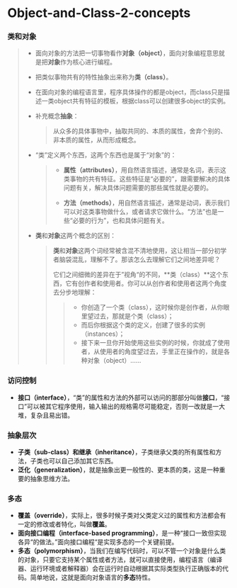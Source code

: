 # Object-and-Class-2-concepts

### 类和对象

> + 面向对象的方法把一切事物看作**对象（object）**，面向对象编程意思就是把**对象**作为核心进行编程。
>
> + 把类似事物共有的特性抽象出来称为**类（class）**。
>
> + 在面向对象的编程语言里，程序具体操作的都是object，而class只是描述一类object共有特征的模板，根据class可以创建很多object的实例。
>
> + 补充概念**抽象**：
>
>   >  从众多的具体事物中，抽取共同的、本质的属性，舍弃个别的、非本质的属性，从而形成概念。
>
> + “类”定义两个东西，这两个东西也是属于“对象”的：
>
>   > +  **属性（attributes）**，用自然语言描述，通常是名词，表示这类事物的共有特征。这些特征是“必要的”，跟需要解决的具体问题有关，解决具体问题需要的那些属性就是必要的。
>   >
>   > * **方法（methods）**，用自然语言描述，通常是动词，表示我们可以对这类事物做什么，或者请求它做什么。“方法”也是一些“必要的行为”，也和具体问题有关。
>
> + **类**和**对象**这两个概念的区别：
>
>   > **类**和**对象**这两个词经常被含混不清地使用，这让相当一部分初学者脑袋混乱，理解不了。那该怎么去理解它们之间地差异呢？
>   >
>   > 它们之间细微的差异在于”视角“的不同，**类（class）**这个东西，它有创作者和使用者。你可以从创作者和使用者这两个角度去分步地理解：
>   >
>   > > + 你创造了一个类（class），这时候你是创作者，从你眼里望过去，那就是个类（class）；
>   > > + 而后你根据这个类的定义，创建了很多的实例（instances）；
>   > > + 接下来一旦你开始使用这些实例的时候，你就成了使用者，从使用者的角度望过去，手里正在操作的，就是各种对象（object）......
>   >
>   > 



### 访问控制

+ **接口（interface）**，“类”的属性和方法的外部可以访问的那部分叫做**接口**，“接口”可以被其它程序使用，输入输出的规格需尽可能稳定，否则一改就是一大堆，复杂且易出错。



### 抽象层次

+ **子类（sub-class）**和**继承（inheritance）**，子类继承父类的所有属性和方法，子类也可以自己添加其它东西。
+ **泛化（generalization）**，就是抽象出更一般性的、更本质的类，这是一种重要的抽象思维方法。



### 多态

+ **覆盖（override）**，实际上，很多时候子类对父类定义过的属性和方法都会有一定的修改或者特化，叫做**覆盖**。
+ **面向接口编程（interface-based programming）**，是一种“接口一致但实现各异“的做法。”面向接口编程“是实现多态的一个关键前提。
+ **多态（polymorphism）**，当我们在编写代码时，可以不管一个对象是什么类的对象，只要它支持某个属性或者方法，就可以直接使用，编程语言（编译器、运行环境或者解释器）会在运行时自动根据其实际类型执行正确版本的代码。简单地说，这就是面向对象语言的**多态**特性。

